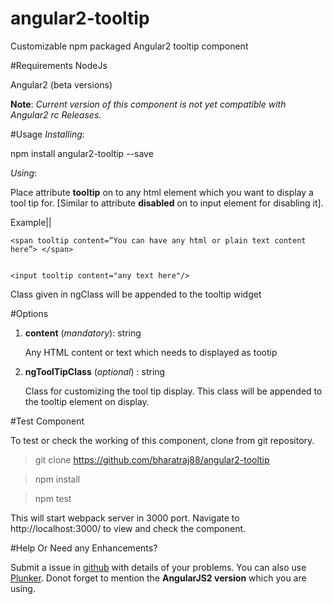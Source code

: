 # angular2-tooltip
Customizable npm packaged Angular2 tooltip component

#Requirements
NodeJs

Angular2 (beta versions)

**Note**: *Current version of this component is not yet compatible with Angular2 rc Releases.*

#Usage
*Installing*:

npm install angular2-tooltip --save

*Using*:

Place attribute **tooltip** on to any html element which you want to display a tool tip for. [Similar to attribute **disabled** on to input element for disabling it].

Example||

    <span tooltip content=”You can have any html or plain text content here”> </span>


    <input tooltip content="any text here"/>

Class given in ngClass will be appended to the tooltip widget


#Options

 1. **content** (*mandatory*): string
 
	 Any HTML content or text which needs to displayed as tootip

 2. **ngToolTipClass** (*optional*) : string
 
	 Class for customizing the tool tip display. This class will be appended to the tooltip element on display.

#Test Component

To test or check the working of this component, clone from git repository.

> git clone https://github.com/bharatraj88/angular2-tooltip

> npm install

> npm test

This will start webpack server in 3000 port. Navigate to http://localhost:3000/ to view and check the component.


#Help Or Need any Enhancements?

Submit a issue in [github](https://github.com/bharatraj88/angular2-tooltip/issues/new) with details of your problems. You can also use [Plunker](https://plnkr.co/). Donot forget to mention the **AngularJS2 version** which you are using.





 

